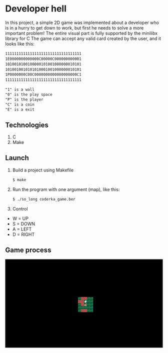 # Developer hell

In this project, a simple 2D game was implemented about a developer who is in a hurry to get down to work, but first he needs to solve a more important problem!
The entire visual part is fully supported by the minilibx library for C
The game can accept any valid card created by the user, and it looks like this:

   ```sh
   1111111111111111111111111111111111
   1E0000000000000C00000C000000000001
   1010010100100000101001000000010101
   1010010010101010001001000000010101
   1P0000000C00C0000000000000000000C1
   1111111111111111111111111111111111
   ```

    "1" is a wall
    "0" is the play space
    "P" is the player
    "C" is a coin
    "E" is a exit

## Technologies

1. C
2. Make

## Launch

1. Build a project using Makefile

   ```sh
   $ make
   ```

2. Run the program with one argument (map), like this:

   ```sh
   $ ./so_long coderka_game.ber
   ```
   
3. Control

  - W = UP
  - S = DOWN
  - A = LEFT
  - D = RIGHT


## Game process

  <img src="./screen/game.gif" width="600" alt="game">
